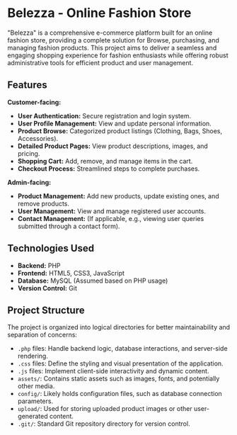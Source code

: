 # Belezza - Online Fashion Store

"Belezza" is a comprehensive e-commerce platform built for an online fashion store, providing a complete solution for Browse, purchasing, and managing fashion products. This project aims to deliver a seamless and engaging shopping experience for fashion enthusiasts while offering robust administrative tools for efficient product and user management.

## Features

**Customer-facing:**
* **User Authentication:** Secure registration and login system.
* **User Profile Management:** View and update personal information.
* **Product Browse:** Categorized product listings (Clothing, Bags, Shoes, Accessories).
* **Detailed Product Pages:** View product descriptions, images, and pricing.
* **Shopping Cart:** Add, remove, and manage items in the cart.
* **Checkout Process:** Streamlined steps to complete purchases.

**Admin-facing:**
* **Product Management:** Add new products, update existing ones, and remove products.
* **User Management:** View and manage registered user accounts.
* **Contact Management:** (If applicable, e.g., viewing user queries submitted through a contact form).

## Technologies Used

* **Backend:** PHP
* **Frontend:** HTML5, CSS3, JavaScript
* **Database:** MySQL (Assumed based on PHP usage)
* **Version Control:** Git

## Project Structure

The project is organized into logical directories for better maintainability and separation of concerns:

* `.php` files: Handle backend logic, database interactions, and server-side rendering.
* `.css` files: Define the styling and visual presentation of the application.
* `.js` files: Implement client-side interactivity and dynamic content.
* `assets/`: Contains static assets such as images, fonts, and potentially other media.
* `config/`: Likely holds configuration files, such as database connection parameters.
* `upload/`: Used for storing uploaded product images or other user-generated content.
* `.git/`: Standard Git repository directory for version control.
